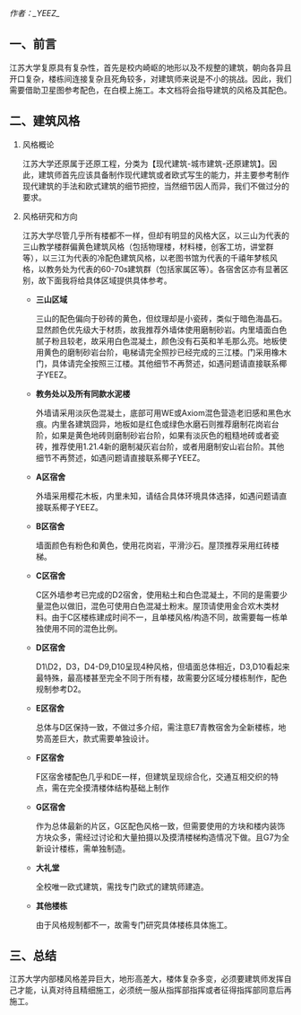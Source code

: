 *作者：\_YEEZ\_*

## 一、前言

江苏大学复原具有复杂性，首先是校内崎岖的地形以及不规整的建筑，朝向各异且开口复杂，楼栋间连接复杂且死角较多，对建筑师来说是不小的挑战。因此，我们需要借助卫星图参考配色，在白模上施工。本文档将会指导建筑的风格及其配色。

## 二、建筑风格

1. 风格概论

    江苏大学还原属于还原工程，分类为【现代建筑-城市建筑-还原建筑】。因此，建筑师首先应该具备制作现代建筑或者欧式写生的能力，并主要参考制作现代建筑的手法和欧式建筑的细节把控，当然细节因人而异，我们不做过分的要求。

2. 风格研究和方向

    江苏大学尽管几乎所有楼都不一样，但却有明显的风格大区，以三山为代表的三山教学楼群偏黄色建筑风格（包括物理楼，材料楼，创客工坊，讲堂群等），以三江为代表的冷配色建筑风格，以老图书馆为代表的千禧年梦核风格，以教务处为代表的60-70s建筑群（包括家属区等）。各宿舍区亦有显著区别，故下面我将给具体区域提供具体参考。

    - **三山区域**

        三山的配色偏向于砂砖的黄色，但纹理却是小瓷砖，类似于暗色海晶石。显然颜色优先级大于材质，故我推荐外墙体使用磨制砂岩。内里墙面白色腻子粉且较老，故采用白色混凝土，颜色没有石英和羊毛那么亮。地板使用黄色的磨制砂岩台阶，电梯请完全照抄已经完成的三江楼。门采用橡木门，具体请完全按照三江楼。其他细节不再赘述，如遇问题请直接联系椰子YEEZ。

    - **教务处以及所有同款水泥楼**

        外墙请采用淡灰色混凝土，底部可用WE或Axiom混色营造老旧感和黑色水痕。内里各建筑囧异，地板如是红色或绿色水磨石则推荐磨制花岗岩台阶，如果是黄色地砖则磨制砂岩台阶，如果有淡灰色的粗糙地砖或者瓷砖，推荐使用1.21.4新的磨制凝灰岩台阶，或者用磨制安山岩台阶。其他细节不再赘述，如遇问题请直接联系椰子YEEZ。

    - **A区宿舍**

        外墙采用樱花木板，内里未知，请结合具体环境具体选择，如遇问题请直接联系椰子YEEZ。

    - **B区宿舍**

        墙面颜色有粉色和黄色，使用花岗岩，平滑沙石。屋顶推荐采用红砖楼梯。

    - **C区宿舍**

        C区外墙参考已完成的D2宿舍，使用粘土和白色混凝土，不同的是需要少量混色以做旧，混色可使用白色混凝土粉末。屋顶请使用金合欢木类材料。由于C区楼栋建成时间不一，且单楼风格/构造不同，故需要每一栋单独使用不同的混色比例。

    - **D区宿舍**

        D1\D2，D3，D4-D9,D10呈现4种风格，但墙面总体相近，D3,D10看起来最特殊，最高楼甚至完全不同于所有楼，故需要分区域分楼栋制作，配色规制参考D2。

    - **E区宿舍**

        总体与D区保持一致，不做过多介绍，需注意E7青教宿舍为全新楼栋，地势高差巨大，款式需要单独设计。

    - **F区宿舍**

        F区宿舍楼配色几乎和DE一样，但建筑呈现综合化，交通互相交织的特点，需在完全摸清楼体结构基础上制作

    - **G区宿舍**

        作为总体最新的片区，G区配色风格一致，但需要使用的方块和楼内装饰方块众多，需经过讨论和大量拍摄以及摸清楼梯构造情况下做。且G7为全新设计楼栋，需单独制造。

    - **大礼堂**

        全校唯一欧式建筑，需找专门欧式的建筑师建造。

    - **其他楼栋**

        由于风格规制都不一，故需专门研究具体楼栋具体施工。

## 三、总结

江苏大学内部楼风格差异巨大，地形高差大，楼体复杂多变，必须要建筑师发挥自己才能，认真对待且精细施工，必须统一服从指挥部指挥或者征得指挥部同意后再施工。